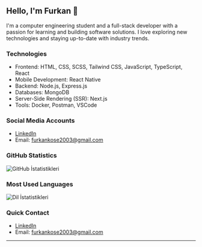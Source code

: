 ## Hello, I'm Furkan 👋

I'm a computer engineering student and a full-stack developer with a passion for learning and building software solutions. I love exploring new technologies and staying up-to-date with industry trends.

### Technologies

- Frontend: HTML, CSS, SCSS, Tailwind CSS, JavaScript, TypeScript, React
- Mobile Development: React Native
- Backend: Node.js, Express.js
- Databases: MongoDB
- Server-Side Rendering (SSR): Next.js
- Tools: Docker, Postman, VSCode

### Social Media Accounts

- [LinkedIn](https://www.linkedin.com/)
- Email: furkankose2003@gmail.com

### GitHub Statistics

![GitHub İstatistikleri](https://github-readme-stats.vercel.app/api?username=Furkan-Kose&show_icons=true&theme=dark)

### Most Used Languages

![Dil İstatistikleri](https://github-readme-stats.vercel.app/api/top-langs/?username=Furkan-Kose&layout=compact&theme=dark)

### Quick Contact

- [LinkedIn](https://www.linkedin.com/)
- Email: furkankose2003@gmail.com

---
